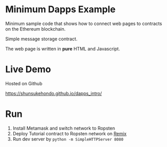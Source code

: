 # Minimum Dapps Example

Minimum sample code that shows how to connect web pages to contracts on the Ethereum blockchain.

Simple message storage contract.

The web page is written in **pure** HTML and Javascript.

# Live Demo

Hosted on Github

<https://shunsukehondo.github.io/dapps_intro/>

# Run

1. Install Metamask and switch network to Ropsten
2. Deploy Tutorial contract to Ropsten network on [Remix](//remix.ethereum.org)
3. Run dev server by `python -m SimpleHTTPServer 8080`

